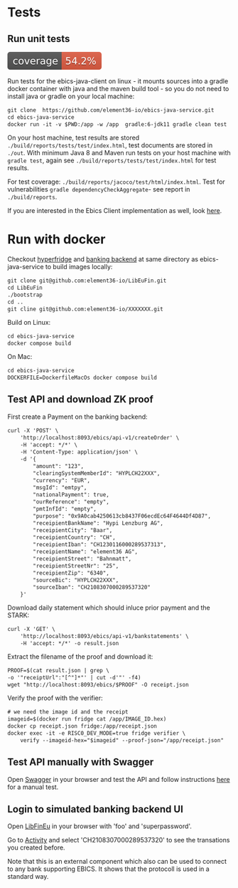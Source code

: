 # Tests

## Run unit tests 

![Coverage](../.github/badges/jacoco.svg)

Run tests for the ebics-java-client on linux - it mounts sources into a gradle docker container with java and the maven build tool - so you do not need to install java or gradle on your local machine:

    git clone  https://github.com/element36-io/ebics-java-service.git
    cd ebics-java-service
    docker run -it -v $PWD:/app -w /app  gradle:6-jdk11 gradle clean test


On your host machine, test results are stored `./build/reports/tests/test/index.html`, test documents are stored in `./out`. With minimum Java 8 and Maven run tests on your host machine with `gradle test`, again see `./build/reports/tests/test/index.html` for test results.

For test coverage: `./build/reports/jacoco/test/html/index.html`.
Test for vulnerabilities `gradle dependencyCheckAggregate`- see report in `./build/reports`.

If you are interested in the Ebics Client implementation as well, look [here](https://github.com/element36-io/ebics-java-client/blob/master/README.md).

# Run with docker 

Checkout [hyperfridge](https://github.com/element36-io/hyperfridge-r0) and [banking backend](https://github.com/element36-io/LibEuFin) at same directory as ebics-java-service to build images locally:

    git clone git@github.com:element36-io/LibEuFin.git
    cd LibEuFin
    ./bootstrap
    cd ..
    git cline git@github.com:element36-io/XXXXXXX.git

Build on Linux: 

    cd ebics-java-service
    docker compose build

On Mac: 

    cd ebics-java-service
    DOCKERFILE=DockerfileMacOs docker compose build


## Test API and download ZK proof

First create a Payment on the banking backend:  

    curl -X 'POST' \
        'http://localhost:8093/ebics/api-v1/createOrder' \
        -H 'accept: */*' \
        -H 'Content-Type: application/json' \
        -d '{
            "amount": "123",
            "clearingSystemMemberId": "HYPLCH22XXX",
            "currency": "EUR",
            "msgId": "emtpy",
            "nationalPayment": true,
            "ourReference": "empty",
            "pmtInfId": "empty",
            "purpose": "0x9A0cab4250613cb8437F06ecdEc64F4644Df4D87",
            "receipientBankName": "Hypi Lenzburg AG",
            "receipientCity": "Baar",
            "receipientCountry": "CH",
            "receipientIban": "CH1230116000289537313",
            "receipientName": "element36 AG",
            "receipientStreet": "Bahnmatt",
            "receipientStreetNr": "25",
            "receipientZip": "6340",
            "sourceBic": "HYPLCH22XXX",
            "sourceIban": "CH2108307000289537320"
        }'

Download daily statement which should inluce prior payment and the STARK: 

    curl -X 'GET' \
        'http://localhost:8093/ebics/api-v1/bankstatements' \
        -H 'accept: */*' -o result.json

Extract the filename of the proof and download it: 

    PROOF=$(cat result.json | grep \
    -o '"receiptUrl":"[^"]*"' | cut -d'"' -f4)
    wget "http://localhost:8093/ebics/$PROOF" -O receipt.json

Verify the proof with the verifier: 

    # we need the image id and the receipt
    imageid=$(docker run fridge cat /app/IMAGE_ID.hex)
    docker cp receipt.json fridge:/app/receipt.json 
    docker exec -it -e RISC0_DEV_MODE=true fridge verifier \
        verify --imageid-hex="$imageid" --proof-json="/app/receipt.json"


## Test API manually with Swagger

Open [Swagger](http://localhost:8093/ebics/swagger-ui/?url=/ebics/v2/api-docs/) in your
browser and test the API and follow instructions [here](manual/manual.md) for a manual test.


## Login to simulated banking backend UI

Open [LibFinEu](http://localhost:3000) in your
browser with 'foo' and 'superpassword'. 

Go to [Activity](http://localhost:3000/activity) and select 'CH2108307000289537320' to see the transations you created before. 

Note that this is an external component which also can be used to connect to any bank supporting EBICS. It shows that the protocoll is used in a standard way. 
